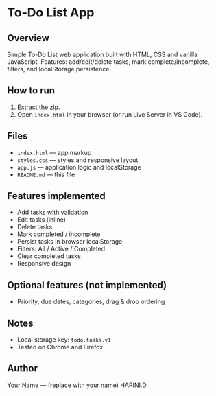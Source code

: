 # To-Do List App

## Overview
Simple To-Do List web application built with HTML, CSS and vanilla JavaScript.
Features: add/edit/delete tasks, mark complete/incomplete, filters, and localStorage persistence.

## How to run
1. Extract the zip.
2. Open `index.html` in your browser (or run Live Server in VS Code).

## Files
- `index.html` — app markup
- `styles.css` — styles and responsive layout
- `app.js` — application logic and localStorage
- `README.md` — this file

## Features implemented
- Add tasks with validation
- Edit tasks (inline)
- Delete tasks
- Mark completed / incomplete
- Persist tasks in browser localStorage
- Filters: All / Active / Completed
- Clear completed tasks
- Responsive design

## Optional features (not implemented)
- Priority, due dates, categories, drag & drop ordering

## Notes
- Local storage key: `todo.tasks.v1`
- Tested on Chrome and Firefox

## Author
Your Name — (replace with your name)
HARINI.D
